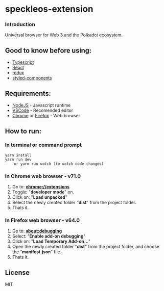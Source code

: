 # speckleos-extension
### Introduction
Universal browser for Web 3 and the Polkadot ecosystem. 


## Good to know before using:
* [Typescript](https://www.typescriptlang.org/)
* [React](https://reactjs.org/)
* [redux](https://redux.js.org/)
* [styled-components](https://www.styled-components.com/)



## Requirements:
* [NodeJS](https://nodejs.org/en/) - Javascript runtime
* [VSCode](https://code.visualstudio.com/) - Recomended editor
* [Chrome](https://www.google.com/chrome/) or [Firefox](https://www.mozilla.org/en-US/firefox/) - Web browser

## How to run:
### In terminal or command prompt
```
yarn install
yarn run dev 
	or yarn run watch (to watch code changes)
```

### In Chrome web browser - v71.0
1. Go to: [**chrome://extensions**](chrome://extensions)
2. Toggle: "**developer mode**" on.
3. Click on: "**Load unpacked**"
4. Select the newly created folder "**dist**" from the project folder.
5. Thats it.

### In Firefox web browser - v64.0
1. Go to: [**about:debugging**](about:debugging)
2. Select: "**Enable add-on debugging**"
3. Click on: "**Load Temporary Add-on…**"
4. Open the newly created folder "**dist**" from the project folder, and choose the "**manifest.json**" file.
5. Thats it.

## License
MIT
